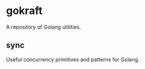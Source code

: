 # gokraft
A repository of Golang utilities.

## sync
Useful concurrency primitives and patterns for Golang.
